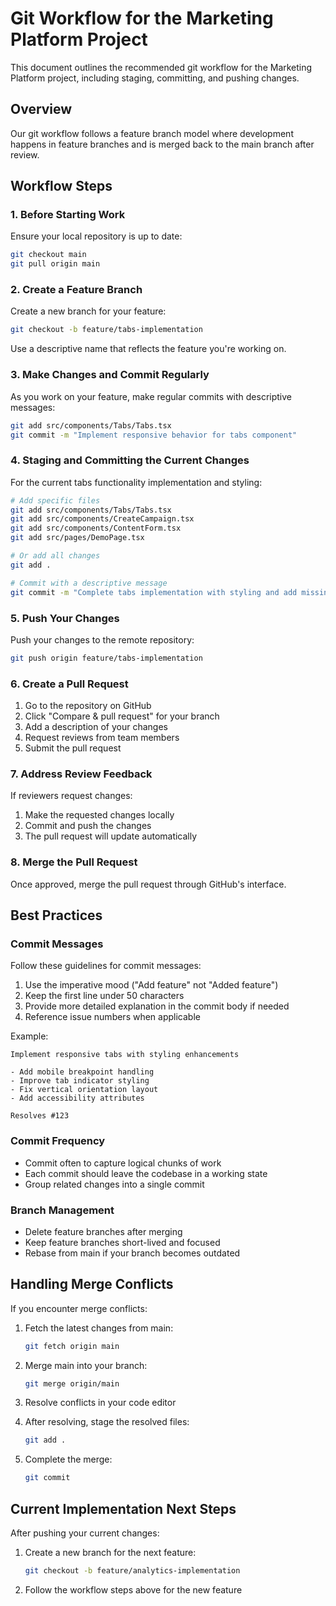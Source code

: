 # Git Workflow for the Marketing Platform Project

This document outlines the recommended git workflow for the Marketing Platform project, including staging, committing, and pushing changes.

## Overview

Our git workflow follows a feature branch model where development happens in feature branches and is merged back to the main branch after review.

## Workflow Steps

### 1. Before Starting Work

Ensure your local repository is up to date:

```bash
git checkout main
git pull origin main
```

### 2. Create a Feature Branch

Create a new branch for your feature:

```bash
git checkout -b feature/tabs-implementation
```

Use a descriptive name that reflects the feature you're working on.

### 3. Make Changes and Commit Regularly

As you work on your feature, make regular commits with descriptive messages:

```bash
git add src/components/Tabs/Tabs.tsx
git commit -m "Implement responsive behavior for tabs component"
```

### 4. Staging and Committing the Current Changes

For the current tabs functionality implementation and styling:

```bash
# Add specific files
git add src/components/Tabs/Tabs.tsx
git add src/components/CreateCampaign.tsx
git add src/components/ContentForm.tsx
git add src/pages/DemoPage.tsx

# Or add all changes
git add .

# Commit with a descriptive message
git commit -m "Complete tabs implementation with styling and add missing functionality components"
```

### 5. Push Your Changes

Push your changes to the remote repository:

```bash
git push origin feature/tabs-implementation
```

### 6. Create a Pull Request

1. Go to the repository on GitHub
2. Click "Compare & pull request" for your branch
3. Add a description of your changes
4. Request reviews from team members
5. Submit the pull request

### 7. Address Review Feedback

If reviewers request changes:

1. Make the requested changes locally
2. Commit and push the changes
3. The pull request will update automatically

### 8. Merge the Pull Request

Once approved, merge the pull request through GitHub's interface.

## Best Practices

### Commit Messages

Follow these guidelines for commit messages:

1. Use the imperative mood ("Add feature" not "Added feature")
2. Keep the first line under 50 characters
3. Provide more detailed explanation in the commit body if needed
4. Reference issue numbers when applicable

Example:
```
Implement responsive tabs with styling enhancements

- Add mobile breakpoint handling
- Improve tab indicator styling
- Fix vertical orientation layout
- Add accessibility attributes

Resolves #123
```

### Commit Frequency

- Commit often to capture logical chunks of work
- Each commit should leave the codebase in a working state
- Group related changes into a single commit

### Branch Management

- Delete feature branches after merging
- Keep feature branches short-lived and focused
- Rebase from main if your branch becomes outdated

## Handling Merge Conflicts

If you encounter merge conflicts:

1. Fetch the latest changes from main:
   ```bash
   git fetch origin main
   ```

2. Merge main into your branch:
   ```bash
   git merge origin/main
   ```

3. Resolve conflicts in your code editor

4. After resolving, stage the resolved files:
   ```bash
   git add .
   ```

5. Complete the merge:
   ```bash
   git commit
   ```

## Current Implementation Next Steps

After pushing your current changes:

1. Create a new branch for the next feature:
   ```bash
   git checkout -b feature/analytics-implementation
   ```

2. Follow the workflow steps above for the new feature